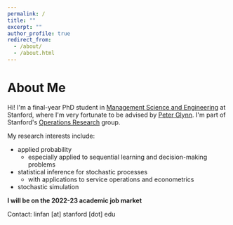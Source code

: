 ```yaml
---
permalink: /
title: ""
excerpt: ""
author_profile: true
redirect_from: 
  - /about/
  - /about.html
---
```


About Me
======
Hi! I'm a final-year PhD student in [Management Science and Engineering](https://msande.stanford.edu/) at Stanford, where I'm very fortunate to be advised by [Peter Glynn](https://web.stanford.edu/~glynn/). I'm part of Stanford's [Operations Research](https://or.stanford.edu/) group.

My research interests include:
- applied probability
  - especially applied to sequential learning and decision-making problems
- statistical inference for stochastic processes
  - with applications to service operations and econometrics
- stochastic simulation


**I will be on the 2022-23 academic job market**


Contact: linfan [at] stanford [dot] edu


